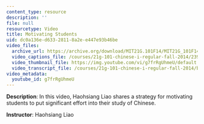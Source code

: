 ```yaml
---
content_type: resource
description: ''
file: null
resourcetype: Video
title: Motivating Students
uid: dc0a136e-d633-2811-8a2e-e447e93b46be
video_files:
  archive_url: https://archive.org/download/MIT21G.101F14/MIT21G_101F14_Motivating_Students_English_300k.mp4
  video_captions_file: /courses/21g-101-chinese-i-regular-fall-2014/2392ece42a4355e9be3d35ce83987413_g7frRgUhmeU.vtt
  video_thumbnail_file: https://img.youtube.com/vi/g7frRgUhmeU/default.jpg
  video_transcript_file: /courses/21g-101-chinese-i-regular-fall-2014/b6140e12ea975814165850da195ee94a_g7frRgUhmeU.pdf
video_metadata:
  youtube_id: g7frRgUhmeU
---
```


**Description**: In this video, Haohsiang Liao shares a strategy for motivating students to put significant effort into their study of Chinese.

**Instructor**: Haohsiang Liao